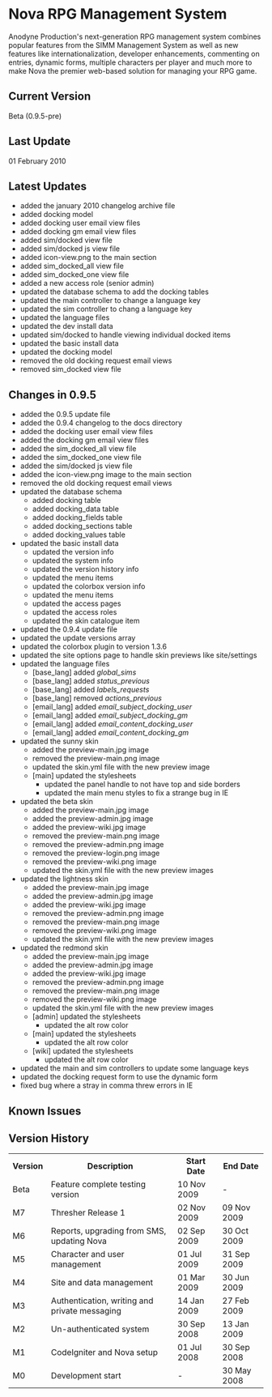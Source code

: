Nova RPG Management System
==========================
Anodyne Production's next-generation RPG management system combines popular features from the SIMM Management System as well as new features like internationalization, developer enhancements, commenting on entries, dynamic forms, multiple characters per player and much more to make Nova the premier web-based solution for managing your RPG game.

Current Version
---------------
Beta (0.9.5-pre)

Last Update
-----------
01 February 2010

Latest Updates
--------------
* added the january 2010 changelog archive file
* added docking model
* added docking user email view files
* added docking gm email view files
* added sim/docked view file
* added sim/docked js view file
* added icon-view.png to the main section
* added sim_docked_all view file
* added sim_docked_one view file
* added a new access role (senior admin)
* updated the database schema to add the docking tables
* updated the main controller to change a language key
* updated the sim controller to chang a language key
* updated the language files
* updated the dev install data
* updated sim/docked to handle viewing individual docked items
* updated the basic install data
* updated the docking model
* removed the old docking request email views
* removed sim_docked view file

Changes in 0.9.5
----------------
* added the 0.9.5 update file
* added the 0.9.4 changelog to the docs directory
* added the docking user email view files
* added the docking gm email view files
* added the sim_docked_all view file
* added the sim_docked_one view file
* added the sim/docked js view file
* added the icon-view.png image to the main section
* removed the old docking request email views
* updated the database schema
    * added docking table
    * added docking_data table
    * added docking_fields table
    * added docking_sections table
    * added docking_values table
* updated the basic install data
    * updated the version info
    * updated the system info
    * updated the version history info
    * updated the menu items
    * updated the colorbox version info
    * updated the menu items
    * updated the access pages
    * updated the access roles
    * updated the skin catalogue item
* updated the 0.9.4 update file
* updated the update versions array
* updated the colorbox plugin to version 1.3.6
* updated the site options page to handle skin previews like site/settings
* updated the language files
    * [base\_lang] added _global\_sims_
    * [base\_lang] added _status\_previous_
    * [base\_lang] added _labels\_requests_
    * [base\_lang] removed _actions\_previous_
    * [email\_lang] added _email\_subject\_docking\_user_
    * [email\_lang] added _email\_subject\_docking\_gm_
    * [email\_lang] added _email\_content\_docking\_user_
    * [email\_lang] added _email\_content\_docking\_gm_
* updated the sunny skin
    * added the preview-main.jpg image
    * removed the preview-main.png image
    * updated the skin.yml file with the new preview image
    * [main] updated the stylesheets
         * updated the panel handle to not have top and side borders
         * updated the main menu styles to fix a strange bug in IE
* updated the beta skin
    * added the preview-main.jpg image
    * added the preview-admin.jpg image
    * added the preview-wiki.jpg image
    * removed the preview-main.png image
    * removed the preview-admin.png image
    * removed the preview-login.png image
    * removed the preview-wiki.png image
    * updated the skin.yml file with the new preview images
* updated the lightness skin
    * added the preview-main.jpg image
    * added the preview-admin.jpg image
	* added the preview-wiki.jpg image
	* removed the preview-admin.png image
    * removed the preview-main.png image
    * removed the preview-wiki.png image
    * updated the skin.yml file with the new preview images
* updated the redmond skin
    * added the preview-main.jpg image
    * added the preview-admin.jpg image
	* added the preview-wiki.jpg image
	* removed the preview-admin.png image
    * removed the preview-main.png image
    * removed the preview-wiki.png image
    * updated the skin.yml file with the new preview images
    * [admin] updated the stylesheets
        * updated the alt row color
	* [main] updated the stylesheets
        * updated the alt row color
	* [wiki] updated the stylesheets
        * updated the alt row color
* updated the main and sim controllers to update some language keys
* updated the docking request form to use the dynamic form
* fixed bug where a stray in comma threw errors in IE

Known Issues
------------


Version History
---------------
<table>
	<tr>
		<th>Version</th><th>Description</th><th>Start Date</th><th>End Date</th>
	</tr>
	<tr>
		<td>Beta</td><td>Feature complete testing version</td><td>10 Nov 2009</td><td>-</td>
	</tr>
	<tr>
		<td>M7</td><td>Thresher Release 1</td><td>02 Nov 2009</td><td>09 Nov 2009</td>
	</tr>
	<tr>
		<td>M6</td><td>Reports, upgrading from SMS, updating Nova</td><td>02 Sep 2009</td><td>30 Oct 2009</td>
	</tr>
	<tr>
		<td>M5</td><td>Character and user management</td><td>01 Jul 2009</td><td>31 Sep 2009</td>
	</tr>
	<tr>
		<td>M4</td><td>Site and data management</td><td>01 Mar 2009</td><td>30 Jun 2009</td>
	</tr>
	<tr>
		<td>M3</td><td>Authentication, writing and private messaging</td><td>14 Jan 2009</td><td>27 Feb 2009</td>
	</tr>
	<tr>
		<td>M2</td><td>Un-authenticated system</td><td>30 Sep 2008</td><td>13 Jan 2009</td>
	</tr>
	<tr>
		<td>M1</td><td>CodeIgniter and Nova setup</td><td>01 Jul 2008</td><td>30 Sep 2008</td>
	</tr>
	<tr>
		<td>M0</td><td>Development start</td><td>-</td><td>30 May 2008</td>
	</tr>
</table>